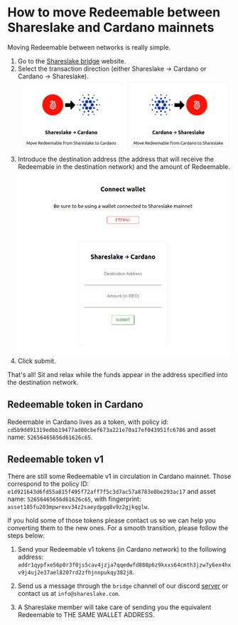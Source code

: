 # How to move Redeemable between Shareslake and Cardano mainnets

Moving Redeemable between networks is really simple.

1. Go to the [Shareslake bridge](https://bridge.shareslake.com) website.
1. Select the transaction direction (either Shareslake -> Cardano or Cardano -> Shareslake). ![Select Tx Direction](/images/bridge-tx-direction.png)
1. Introduce the destination address (the address that will receive the Redeemable in the destination network) and the amount of Redeemable.![Submit form](/images/bridge-submit-form.png) 
1. Click submit.

That's all! Sit and relax while the funds appear in the address specified into the destination network.

## Redeemable token in Cardano

Redeemable in Cardano lives as a token, with policy id: `cd5b9dd91319edbb19477ad00cbef673a221e70a17ef043951fc6786` and asset name: `52656465656d61626c65`.


## Redeemable token v1

There are still some Redeemable v1 in circulation in Cardano mainnet. Those correspond to the policy ID: `e1d921643d6fd55a815f495f72aff7f5c3d7ac57a8783e0be293ac17` and asset name: `52656465656d61626c65`, with fingerprint: `asset185fu203mpwrexv34z2saeydpgq8v9z2gjkqglw`.

If you hold some of those tokens please contact us so we can help you converting them to the new ones. For a smooth transition, please follow the steps below:

1. Send your Redeemable v1 tokens (in Cardano network) to the following address: `addr1qypfxe56p0r3f0js5cav4jzja7qqedwfd888p6z9kxxs64cmth3jzw7y6ex4hxv9j4uj2e37ael8207rd2zfhjnnpukqy382j8`.

2. Send us a message through the `bridge` channel of our discord [server](https://discord.gg/Ds6XVSNFBq) or contact us at `info@shareslake.com`.

3. A Shareslake member will take care of sending you the equivalent Redeemable to THE SAME WALLET ADDRESS.
